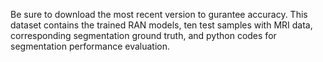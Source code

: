 Be sure to download the most recent version to gurantee accuracy. This dataset contains the trained RAN models, ten test samples with MRI data, corresponding segmentation ground truth, and python codes for segmentation performance evaluation.
